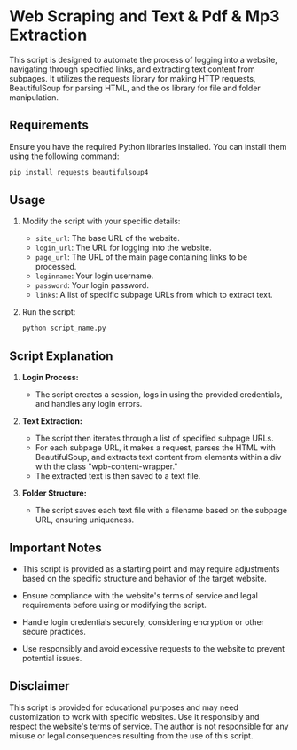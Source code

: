 # Web Scraping and Text & Pdf & Mp3 Extraction

This script is designed to automate the process of logging into a website, navigating through specified links, and extracting text content from subpages. It utilizes the requests library for making HTTP requests, BeautifulSoup for parsing HTML, and the os library for file and folder manipulation.

## Requirements

Ensure you have the required Python libraries installed. You can install them using the following command:

```bash
pip install requests beautifulsoup4
```

## Usage

1. Modify the script with your specific details:

   - `site_url`: The base URL of the website.
   - `login_url`: The URL for logging into the website.
   - `page_url`: The URL of the main page containing links to be processed.
   - `loginname`: Your login username.
   - `password`: Your login password.
   - `links`: A list of specific subpage URLs from which to extract text.

2. Run the script:

   ```bash
   python script_name.py
   ```

## Script Explanation

1. **Login Process:**
   - The script creates a session, logs in using the provided credentials, and handles any login errors.

2. **Text Extraction:**
   - The script then iterates through a list of specified subpage URLs.
   - For each subpage URL, it makes a request, parses the HTML with BeautifulSoup, and extracts text content from elements within a div with the class "wpb-content-wrapper."
   - The extracted text is then saved to a text file.

3. **Folder Structure:**
   - The script saves each text file with a filename based on the subpage URL, ensuring uniqueness.

## Important Notes

- This script is provided as a starting point and may require adjustments based on the specific structure and behavior of the target website.

- Ensure compliance with the website's terms of service and legal requirements before using or modifying the script.

- Handle login credentials securely, considering encryption or other secure practices.

- Use responsibly and avoid excessive requests to the website to prevent potential issues.

## Disclaimer

This script is provided for educational purposes and may need customization to work with specific websites. Use it responsibly and respect the website's terms of service. The author is not responsible for any misuse or legal consequences resulting from the use of this script.